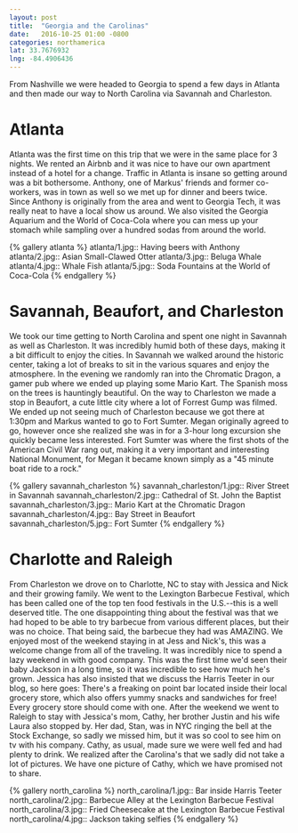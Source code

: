 ```yaml
---
layout: post
title:  "Georgia and the Carolinas"
date:   2016-10-25 01:00 -0800
categories: northamerica
lat: 33.7676932
lng: -84.4906436
---
```


From Nashville we were headed to Georgia to spend a few days in Atlanta and then made our way to North Carolina via Savannah and Charleston.

<!--more-->

# Atlanta

Atlanta was the first time on this trip that we were in the same place for 3 nights. We rented an Airbnb and it was nice to have our own apartment instead of a hotel for a change.
Traffic in Atlanta is insane so getting around was a bit bothersome. Anthony, one of Markus' friends and former co-workers, was in town as well so we met up for dinner and beers
twice. Since Anthony is originally from the area and went to Georgia Tech, it was really neat to have a local show us around. We also visited the Georgia Aquarium and the World of
Coca-Cola where you can mess up your stomach while sampling over a hundred sodas from around the world.

{% gallery atlanta %}
atlanta/1.jpg:: Having beers with Anthony
atlanta/2.jpg:: Asian Small-Clawed Otter
atlanta/3.jpg:: Beluga Whale
atlanta/4.jpg:: Whale Fish
atlanta/5.jpg:: Soda Fountains at the World of Coca-Cola
{% endgallery %}

# Savannah, Beaufort, and Charleston

We took our time getting to North Carolina and spent one night in Savannah as well as Charleston. It was incredibly humid both of these days, making it a bit difficult to enjoy the cities.
In Savannah we walked around the historic center, taking a lot of breaks to sit in the various squares and enjoy the atmosphere. In the evening we randomly ran into the Chromatic Dragon,
a gamer pub where we ended up playing some Mario Kart. The Spanish moss on the trees is hauntingly beautiful. On the way to Charleston we made a stop in Beaufort, a cute little city where a lot
of Forrest Gump was filmed. We ended up not seeing much of Charleston because we got there at 1:30pm and Markus wanted to go to Fort Sumter. Megan originally agreed to go, however once she
realized she was in for a 3-hour long excursion she quickly became less interested. Fort Sumter was where the first shots of the American Civil War rang out, making it a very important and
interesting National Monument, for Megan it became known simply as a "45 minute boat ride to a rock."

{% gallery savannah_charleston %}
savannah_charleston/1.jpg:: River Street in Savannah
savannah_charleston/2.jpg:: Cathedral of St. John the Baptist
savannah_charleston/3.jpg:: Mario Kart at the Chromatic Dragon
savannah_charleston/4.jpg:: Bay Street in Beaufort
savannah_charleston/5.jpg:: Fort Sumter
{% endgallery %}

# Charlotte and Raleigh

From Charleston we drove on to Charlotte, NC to stay with Jessica and Nick and their growing family. We went to the Lexington Barbecue Festival, which has been called one of the top ten food
festivals in the U.S.--this is a well deserved title. The one disappointing thing about the festival was that we had hoped to be able to try barbecue from various different places, but their
was no choice. That being said, the barbecue they had was AMAZING. We enjoyed most of the weekend staying in at Jess and Nick's, this was a welcome change from all of the traveling. It was
incredibly nice to spend a lazy weekend in with good company. This was the first time we'd seen their baby Jackson in a long time, so it was incredible to see how much he's grown. Jessica has also
insisted that we discuss the Harris Teeter in our blog, so here goes: There's a freaking on point bar located inside their local grocery store, which also offers yummy snacks and sandwiches for
free! Every grocery store should come with one. After the weekend we went to Raleigh to stay with Jessica's mom, Cathy, her brother Justin and his wife Laura also stopped by. Her dad, Stan, was
in NYC ringing the bell at the Stock Exchange, so sadly we missed him, but it was so cool to see him on tv with his company. Cathy, as usual, made sure we were well fed and had plenty to drink.
We realized after the Carolina's that we sadly did not take a lot of pictures. We have one picture of Cathy, which we have promised not to share.

{% gallery north_carolina %}
north_carolina/1.jpg:: Bar inside Harris Teeter
north_carolina/2.jpg:: Barbecue Alley at the Lexington Barbecue Festival
north_carolina/3.jpg:: Fried Cheesecake at the Lexington Barbecue Festival
north_carolina/4.jpg:: Jackson taking selfies
{% endgallery %}